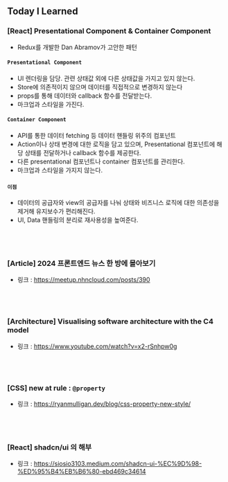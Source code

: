 ## Today I Learned

### [React] Presentational Component & Container Component

- Redux를 개발한 Dan Abramov가 고안한 패턴

#### `Presentational Component`

- UI 렌더링을 담당. 관련 상태값 외에 다른 상태값을 가지고 있지 않는다.
- Store에 의존적이지 않으며 데이터를 직접적으로 변경하지 않는다
- props를 통해 데이터와 callback 함수를 전달받는다.
- 마크업과 스타일을 가진다.

#### `Container Component`

- API를 통한 데이터 fetching 등 데이터 핸들링 위주의 컴포넌트
- Action이나 상태 변경에 대한 로직을 담고 있으며, Presentational 컴포넌트에 해당 상태를 전달하거나 callback 함수를 제공한다.
- 다른 presentational 컴포넌트나 container 컴포넌트를 관리한다.
- 마크업과 스타일을 가지지 않는다.

#### `이점`

- 데이터의 공급자와 view의 공급자를 나눠 상태와 비즈니스 로직에 대한 의존성을 제거해 유지보수가 편리해진다.
- UI, Data 핸들링의 분리로 재사용성을 높여준다.

## <br />

### [Article] 2024 프론트엔드 뉴스 한 방에 몰아보기

- 링크 : https://meetup.nhncloud.com/posts/390

## <br />

### [Architecture] Visualising software architecture with the C4 model

- 링크 : https://www.youtube.com/watch?v=x2-rSnhpw0g

## <br />

### [CSS] new at rule : `@property`

- 링크 : https://ryanmulligan.dev/blog/css-property-new-style/

## <br />

### [React] shadcn/ui 의 해부

- 링크 : https://siosio3103.medium.com/shadcn-ui-%EC%9D%98-%ED%95%B4%EB%B6%80-ebd469c34614
